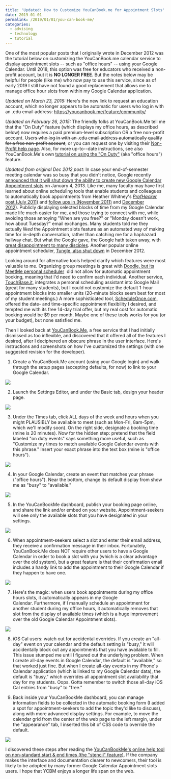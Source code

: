 ```yaml
---
title: 'Updated: How to Customize YouCanBook.me for Appointment Slots'
date: 2019-01-01
permalink: /2019/01/01/you-can-book-me/
categories:
  - advising
  - technology
  - tutorial
---
```

One of the most popular posts that I originally wrote in December 2012 was the tutorial below on customizing the YouCanBook.me calendar service to display appointment slots -- such as "office hours" -- using your Google Calendar. Until 2018, this option was free for educators who received a non-profit account, but it is **NO LONGER FREE**. But the notes below may be helpful for people (like me) who now pay to use this service, since as of early 2019 I still have not found a good replacement that allows me to manage office hour slots from within my Google Calendar application.

<em>Updated on March 23, 2016:</em>&nbsp;Here's the new link to request an education account, which no longer appears to be automatic for users who log in with an .edu email address:&nbsp;<a href="https://youcanbook.me/feature/community/">https://youcanbook.me/feature/community/</a>

<em>Updated on February 26, 2015: </em>The friendly folks at YouCanBook.Me tell me that the "On Duty" feature (which displays my office hours, as described below) now requires a paid premium-level subscription OR a free non-profit account. <del>Users who log in with an .edu email address automatically qualify for a free non-profit account</del>, or you can request one by visiting their <a href="https://gb.youcanbook.me/nonprofit.jsp">Non-Profit help page</a>. Also, for more up-to--date instructions, see also YouCanBook.Me's own <a href="https://ga.youcanbook.me/feature/onduty">tutorial on using the "On Duty"</a> (aka "office hours") feature.

<em>Updated from original Dec 2012 post:</em>
In case your end-of-semester meeting calendar was so busy that you didn't notice, Google recently <a title="announcement" href="http://googleblog.blogspot.com/2012/12/winter-cleaning.html" >announced that it will shut down the ability to create new Google Calendar Appointment slots</a>&nbsp;on&nbsp;January 4, 2013. Like me, many faculty may have first learned about online scheduling tools that enable students and colleagues to automatically book appointments from Heather Whitney's <a title="ProfHacker" href="http://chronicle.com/blogs/profhacker/scheduling-101-appointment-slots-in-google-calendar/34575" ><em>ProfHacker</em> post (July 2011)</a>&nbsp;and <a title="ProfHacker" href="http://chronicle.com/blogs/profhacker/follow-up-appointments-slots-in-google-calendar/37209" >follow ups in (November 2011)</a>&nbsp;and&nbsp;<a href="http://chronicle.com/blogs/profhacker/google-calendar-cancels-appointment-slots-implications-for-scheduling-office-hours/45067" >December 2012</a>).&nbsp;Publicly displaying selected blocks of time from my Google Calendar made life much easier for me, and those trying to connect with me, while avoiding those annoying "When are you free?" or "Monday doesn't work, how about Tuesday?" email exchanges. Many students told me they actually <em>liked</em>&nbsp;the Appointment slots feature as an automated way of making time for in-depth conversation, rather than catching me for a haphazard hallway chat. But what the Google gave, the Google hath taken away, with <a title="GoogleProductForums" href="https://productforums.google.com/forum/?fromgroups=#!topic/calendar/chG8bTXFbbE" >great disappointment to many disciples</a>. Another popular online appointment scheduler, <a title="tungle" href="http://www.tungle.me/blog.html" >Tungle, also shut down</a> in December 2012.

Looking around for alternative tools helped clarify which features were most valuable to me. Organizing group meetings is great with <a title="Doodle MeetMe" href="http://www.doodle.com/about/meetMe.html" >Doodle, but its MeetMe personal scheduler</a> &nbsp;did not allow for automatic appointment booking, meaning that I'd need to confirm each individual. Another service, <a title="TouchBaseIt" href="http://www.touchbase.it/" >TouchBase.it</a>, integrates a personal scheduling assistant into Google Mail (great for many students), but I could not customize the default 1-hour appointment blocks into smaller units (20-minute blocks seem best for most of my student meetings.) A more sophisticated tool, <a title="ScheduleOnce" href="http://www.scheduleonce.com/" >ScheduleOnce.com</a>, offered the date- and time-specific appointment flexibility I desired, and tempted me with its free 14-day trial offer, but my real cost for automatic booking would be $9 per month. Maybe one of these tools works for you (or your budget), but none satisfied me.

Then I looked back at <a title="YouCanBookMe" href="http://youcanbook.me/" >YouCanBook.Me</a>, a free service that I had initially dismissed as too inflexible, and discovered that it offered all of the features I desired, after I deciphered an obscure phrase in the user interface. Here's instructions and screenshots on how I've customized the settings (with one suggested revision for the developer).

1) Create a YouCanBook.Me account (using your Google login) and walk through the setup pages (accepting defaults, for now) to link to your Google Calendar.

![](/images/2012/YouCanBookMeSetup.png)

2) Launch the Settings Editor, and under the Basic tab, design your header page.

![](/images/2012/YouCanBookMeBasicScreen.png)

3) Under the Times tab, click ALL days of the week and hours when you might PLAUSIBLY be available to meet (such as Mon-Fri, 8am-5pm, which we'll modify soon). On the right side, designate a booking time (mine is 20 minutes). Now for the hidden step: pretend that the field labeled "on duty events" says something more useful, such as "Customize my times to match available Google Calendar events with this phrase." Insert your exact phrase into the text box (mine is "office hours").

![](/images/2012/YouCanBookMeTimesScreen.png)

4) In your Google Calendar, create an event that matches your phrase ("office hours"). Near the bottom, change its default display from show me as "busy" to "available."

![](/images/2012/YCBMGoogleCalendarEvent.jpg)

5) In the YouCanBookMe dashboard, publish your booking page online, and share the link and/or embed on your website. Appointment-seekers will see only the available slots that you have designated in your settings.

![](/images/2012/YouCanBookMeUserView.png)

6) When appointment-seekers select a slot and enter their email address, they receive a confirmation message in their inbox. Fortunately, YouCanBook.Me does NOT require other users to have a Google Calendar in order to book a slot with you (which is a clear advantage over the old system), but a great feature is that their confirmation email includes a handy link to add the appointment to their Google Calendar if they happen to have one.

![](/images/2012/YouCanBookMeBookingScreen.png)

7) Here's the magic: when users book appointments during my office hours slots, it automatically appears in my Google Calendar.&nbsp;Furthermore, if I manually schedule an appointment for another student during my office hours, it automatically removes that slot from the display of available times (which is a huge improvement over the old Google Calendar Appointment slots).

![](/images/2012/YouCanBookMeGCalBookedView.png)

8) iOS Cal users: watch out for accidental overrides. If you create an "all-day" event on your calendar and the default setting is "busy," it will accidentally block out any appointments that you have available to fill. This issue stumped me until I figured out the underlying problem. When I create all-day events in Google Calendar, the default is "available," so that worked just fine. But when I create all-day events in my iPhone's Calendar application (which is linked to my Google Calendar data), the default is "busy," which overrides all appointment slot availability that day for my students. Oops. Gotta remember to switch those all-day iOS Cal entries from "busy" to "free."

9) Back inside your YouCanBookMe dashboard, you can manage information fields to be collected in the automatic booking form (I added a spot for appointment-seekers to add the topic they'd like to discuss), along with more advanced display settings. For example, to move the calendar grid from the center of the web page to the left margin, under the "appearance" tab, I inserted this bit of CSS code to override the default.

![](/images/2012/YouCanBookMeAppearanceCSS.png)

I discovered these steps after reading the&nbsp;<a title="YCBM help tool" href="http://feedbackfrenzy.com/service/item.jsp?instance=ycbm&amp;item=uvHaDGFbPdfrf2au2QP4" >YouCanBookMe's online help tool on non-standard start &amp; end times (the "stencil" feature)</a>. If the company makes the interface and documentation clearer to newcomers, their tool is likely to be adopted by many former Google Calendar Appointment slots users. I hope that YCBM enjoys a longer life span on the web.
